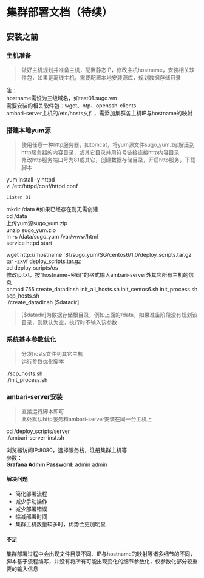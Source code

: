 # 集群部署文档（待续） #

## 安装之前 ##
### 主机准备
> 做好主机规划并准备主机，配置静态IP，修改主机hostname，安装相关软件包，如果是离线主机，需要配置本地安装源库，规划数据存储目录

注：  
hostname需设为三级域名，如test01.sugo.vm  
需要安装的相关软件包：wget、ntp、openssh-clients  
ambari-server主机的/etc/hosts文件，需添加集群各主机IP与hostname的映射

### 搭建本地yum源 ###
> 使用任意一种http服务器，如tomcat，将yum源文件sugo_yum.zip解压到http服务器的内容目录，或其它目录并用符号链接连接http内容目录  
> 修改http服务端口号为81或其它，创建数据存储目录，开启http服务，下载脚本

yum install -y httpd    
vi /etc/httpd/conf/httpd.conf   
 
    Listen 81
mkdir /data   #如果已经存在则无需创建  
cd /data  
上传yum源sugo\_yum.zip  
unzip sugo\_yum.zip  
ln -s /data/sugo_yum /var/www/html  
service httpd start  
  
wget http://\`hostname`:81/sugo\_yum/SG/centos6/1.0/deploy\_scripts.tar.gz  
tar -zxvf deploy\_scripts.tar.gz  
cd deploy\_scripts/os  
修改ip.txt，按“hostname+密码”的格式输入ambari-server外其它所有主机的信息  
chmod 755 create\_datadir.sh init\_all\_hosts.sh init\_centos6.sh init\_process.sh scp\_hosts.sh  
./create_datadir.sh [$datadir]  
  
>[$datadir]为数据存储根目录，例如上面的/data，如果准备阶段没有规划该目录，则默认为空，执行时不输入该参数
  
  

### 系统基本参数优化 ###
>分发hosts文件到其它主机  
>运行参数优化脚本

./scp\_hosts.sh  
./init\_process.sh

### ambari-server安装 ###
>直接运行脚本即可  
>此处默认http服务和ambari-server安装在同一台主机上  

cd /deploy_scripts/server  
./ambari-server-inst.sh  
  
浏览器访问IP:8080，选择服务栈，注册集群主机等  
参数：  
**Grafana Admin Password:** admin admin

  


#### 解决问题 ####
- 简化部署流程
- 减少手动操作
- 减少部署错误
- 缩减部署时间
- 集群主机数量较多时，优势会更加明显

#### 不足 ####
集群部署过程中会出现文件目录不同、IP与hostname的映射等诸多细节的不同，脚本基于流程编写，并没有将所有可能出现变化的细节参数化，仅参数化部分较重要的输入信息


